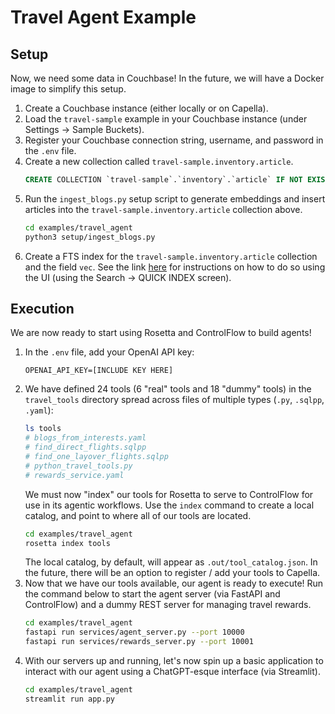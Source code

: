 # Travel Agent Example

## Setup

Now, we need some data in Couchbase!
In the future, we will have a Docker image to simplify this setup.

1. Create a Couchbase instance (either locally or on Capella).
2. Load the `travel-sample` example in your Couchbase instance (under Settings -> Sample Buckets).
3. Register your Couchbase connection string, username, and password in the `.env` file.
4. Create a new collection called `travel-sample.inventory.article`.
   ```sql
   CREATE COLLECTION `travel-sample`.`inventory`.`article` IF NOT EXISTS;
   ```
5. Run the `ingest_blogs.py` setup script to generate embeddings and insert articles into the
   `travel-sample.inventory.article` collection above.
   ```bash
   cd examples/travel_agent
   python3 setup/ingest_blogs.py
   ```   
6. Create a FTS index for the `travel-sample.inventory.article` collection and the field `vec`.
   See the link [here](https://docs.couchbase.com/cloud/vector-search/create-vector-search-index-ui.html) for
   instructions on how to do so using the UI (using the Search -> QUICK INDEX screen).

## Execution

We are now ready to start using Rosetta and ControlFlow to build agents!

1. In the `.env` file, add your OpenAI API key:
   ```
   OPENAI_API_KEY=[INCLUDE KEY HERE]
   ```
2. We have defined 24 tools (6 "real" tools and 18 "dummy" tools) in the `travel_tools` directory spread across files
   of multiple types (`.py`, `.sqlpp`, `.yaml`):
   ```bash
   ls tools
   # blogs_from_interests.yaml
   # find_direct_flights.sqlpp
   # find_one_layover_flights.sqlpp
   # python_travel_tools.py
   # rewards_service.yaml
   ```
   We must now "index" our tools for Rosetta to serve to ControlFlow for use in its agentic workflows.
   Use the `index` command to create a local catalog, and point to where all of our tools are located.
   ```bash
   cd examples/travel_agent
   rosetta index tools
   ```
   The local catalog, by default, will appear as `.out/tool_catalog.json`.
   In the future, there will be an option to register / add your tools to Capella.
3. Now that we have our tools available, our agent is ready to execute!
   Run the command below to start the agent server (via FastAPI and ControlFlow) and a dummy REST server for managing
   travel rewards.
   ```bash
   cd examples/travel_agent
   fastapi run services/agent_server.py --port 10000
   fastapi run services/rewards_server.py --port 10001
   ```
4. With our servers up and running, let's now spin up a basic application to interact with our agent using a
   ChatGPT-esque interface (via Streamlit).
   ```bash
   cd examples/travel_agent
   streamlit run app.py
   ```